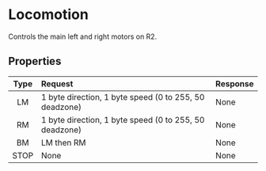 # Locomotion

Controls the main left and right motors on R2.

## Properties

| Type | Request | Response |
| :---: | :--- | :--- |
| LM | 1 byte direction, 1 byte speed (0 to 255, 50 deadzone) | None |
| RM | 1 byte direction, 1 byte speed (0 to 255, 50 deadzone) | None |
| BM | LM then RM | None |
| STOP | None | None |
